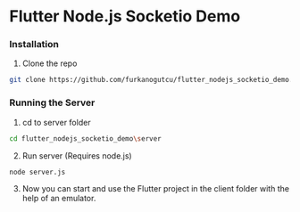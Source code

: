 # Flutter Node.js Socketio Demo

### Installation

  1. Clone the repo
   ```sh
   git clone https://github.com/furkanogutcu/flutter_nodejs_socketio_demo.git
   ```

### Running the Server

  1. cd to server folder
   ```sh
   cd flutter_nodejs_socketio_demo\server
   ```
   
   2. Run server (Requires node.js)
   ```sh
   node server.js
   ```

  3. Now you can start and use the Flutter project in the client folder with the help of an emulator.
